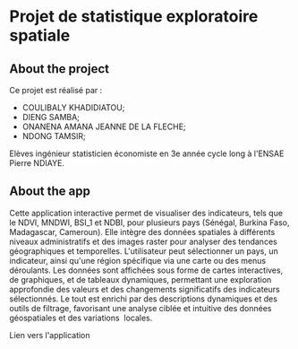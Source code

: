 # Projet de statistique exploratoire spatiale
## About the project
Ce projet est réalisé par :
- COULIBALY KHADIDIATOU;
- DIENG SAMBA;
- ONANENA AMANA JEANNE DE LA FLECHE;
-  NDONG TAMSIR;

  Elèves ingénieur statisticien économiste en 3e année cycle long à l'ENSAE Pierre NDIAYE.

  ## About the app 
  Cette application interactive permet de visualiser des indicateurs, tels que le NDVI, MNDWI, 
BSI_1 et NDBI, pour plusieurs pays (Sénégal, Burkina Faso, Madagascar, Cameroun). Elle 
intègre des données spatiales à différents niveaux administratifs et des images raster pour 
analyser des tendances géographiques et temporelles. L'utilisateur peut sélectionner un pays, 
un indicateur, ainsi qu'une région spécifique via une carte ou des menus déroulants. Les données 
sont affichées sous forme de cartes interactives, de graphiques, et de tableaux dynamiques, 
permettant une exploration approfondie des valeurs et des changements significatifs des 
indicateurs sélectionnés. Le tout est enrichi par des descriptions dynamiques et des outils de 
filtrage, favorisant une analyse ciblée et intuitive des données géospatiales et des variations 
locales.

  Lien vers l'application 


